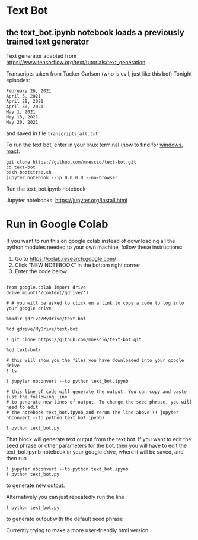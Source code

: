 # Text Bot

## the text_bot.ipynb notebook loads a previously trained text generator

Text generator adapted from https://www.tensorflow.org/text/tutorials/text_generation

Transcripts taken from Tucker Carlson (who is evil, just like this bot) Tonight episodes:

```
February 26, 2021
April 5, 2021
April 29, 2021
April 30, 2021
May 1, 2021
May 13, 2021
May 20, 2021
```

and saved in file ```transcripts_all.txt```


To run the text bot, enter in your linux terminal (how to find for [windows](https://docs.microsoft.com/en-us/windows/wsl/install-win10), [mac](https://www.howtogeek.com/682770/how-to-open-the-terminal-on-a-mac/)):

```
git clone https://github.com/mnescio/text-bot.git
cd text-bot
bash bootstrap.sh
jupyter notebook --ip 0.0.0.0 --no-browser
```

Run the text_bot.ipynb notebook

Jupyter notebooks: https://jupyter.org/install.html



# Run in Google Colab

If you want to run this on google colab instead of downloading all the python modules needed to your own machine, follow these instructions:

1. Go to https://colab.research.google.com/
2. Click "NEW NOTEBOOK" in the bottom right corner
3. Enter the code below

```

from google.colab import drive
drive.mount('/content/gdrive/')

# # you will be asked to click on a link to copy a code to log into your google drive

%mkdir gdrive/MyDrive/text-bot

%cd gdrive/MyDrive/text-bot

! git clone https://github.com/mnescio/text-bot.git

%cd text-bot/

# this will show you the files you have downloaded into your google drive
! ls 

! jupyter nbconvert --to python text_bot.ipynb

# this line of code will generate the output. You can copy and paste just the following line
# to generate new lines of output. To change the seed phrase, you will need to edit
# the notebook text_bot.ipynb and rerun the line above (! jupyter nbconvert --to python text_bot.ipynb)

! python text_bot.py

```

That block will generate text output from the text bot. If you want to edit the seed phrase or other parameters for the bot, then you will have to edit the text_bot.ipynb notebook in your google drive, where it will be saved, and then run 

```
! jupyter nbconvert --to python text_bot.ipynb
! python text_bot.py
```
to generate new output.

Alternatively you can just repeatedly run the line

```
! python text_bot.py
```

to generate output with the default seed phrase




Currently trying to make a more user-friendly html version

